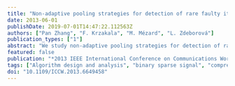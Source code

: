 ```yaml
---
title: "Non-adaptive pooling strategies for detection of rare faulty items"
date: 2013-06-01
publishDate: 2019-07-01T14:47:22.112563Z
authors: ["Pan Zhang", "F. Krzakala", "M. Mézard", "L. Zdeborová"]
publication_types: ["1"]
abstract: "We study non-adaptive pooling strategies for detection of rare faulty items. Given a binary sparse N dimensional signal x, how to construct a sparse binary M × N pooling matrix F such that the signal can be reconstructed from the smallest possible number M of measurements y = Fx? We show that a very small number of measurements is possible for random spatially coupled design of pools F. Our design might find application in genetic screening or compressed genotyping. We show that our results are robust with respect to the uncertainty in the matrix F when some elements are mistaken."
featured: false
publication: "*2013 IEEE International Conference on Communications Workshops (ICC)*"
tags: ["Algorithm design and analysis", "binary sparse signal", "compressed genotyping", "compressed sensing", "Compressed sensing", "fault detection", "fault diagnosis", "genetic screening", "N dimensional signal", "Noise", "Noise measurement", "non-adaptive pooling strategy", "rare faulty item", "signal reconstruction", "sparse binary pooling matrix", "sparse matrices", "Sparse matrices", "Testing", "Vectors"]
doi: "10.1109/ICCW.2013.6649458"
---
```



